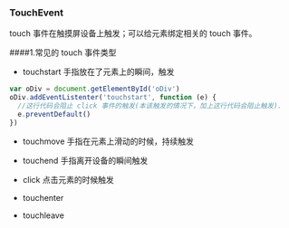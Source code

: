 ### TouchEvent

touch 事件在触摸屏设备上触发；可以给元素绑定相关的 touch 事件。

####1.常见的 touch 事件类型

- touchstart
  手指放在了元素上的瞬间，触发

```javascript
var oDiv = document.getElementById('oDiv')
oDiv.addEventListenter('touchstart', function (e) {
  //这行代码会阻止 click 事件的触发(本该触发的情况下，加上这行代码会阻止触发).
  e.preventDefault()
})
```

- touchmove
  手指在元素上滑动的时候，持续触发

- touchend
  手指离开设备的瞬间触发

- click
  点击元素的时候触发

- touchenter

- touchleave
